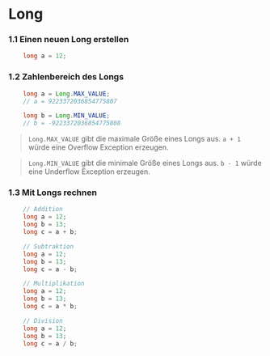 # Long

### 1.1 Einen neuen Long erstellen
```java
    long a = 12;
```

### 1.2 Zahlenbereich des Longs
```java
    long a = Long.MAX_VALUE;
    // a = 9223372036854775807

    long b = Long.MIN_VALUE;
    // b = -9223372036854775808
```

> `Long.MAX_VALUE` gibt die maximale Größe eines Longs aus. `a + 1` würde eine Overflow Exception erzeugen.

> `Long.MIN_VALUE` gibt die minimale Größe eines Longs aus. `b - 1` würde eine Underflow Exception erzeugen.

### 1.3 Mit Longs rechnen
```java
    // Addition
    long a = 12;
    long b = 13;
    long c = a + b;
```

```java
    // Subtraktion
    long a = 12;
    long b = 13;
    long c = a - b;
```

```java
    // Multiplikation
    long a = 12;
    long b = 13;
    long c = a * b;
```

```java
    // Division
    long a = 12;
    long b = 13;
    long c = a / b;
```